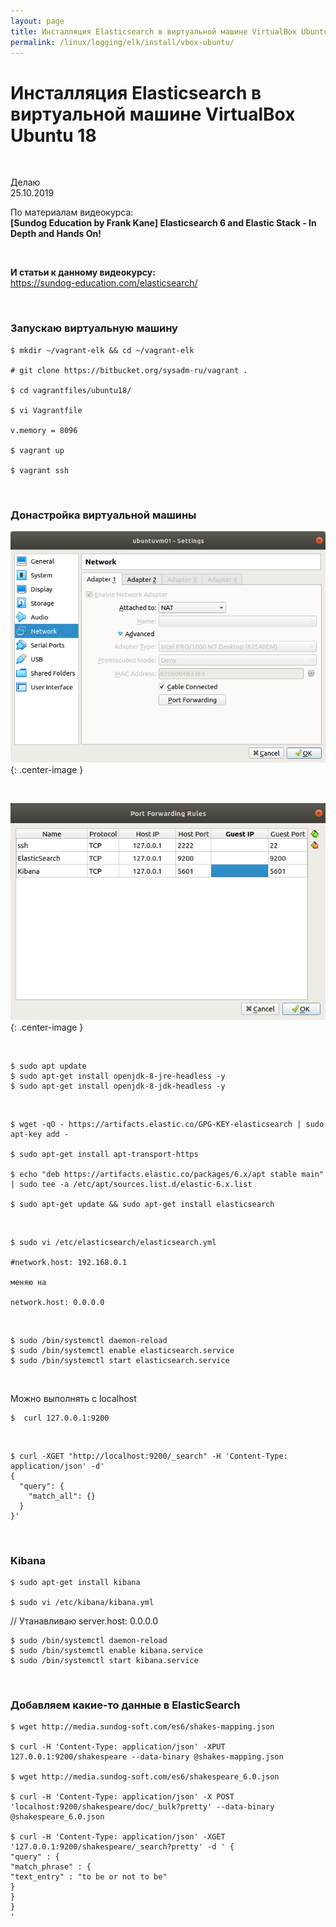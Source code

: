 ```yaml
---
layout: page
title: Инсталляция Elasticsearch в виртуальной машине VirtualBox Ubuntu 18
permalink: /linux/logging/elk/install/vbox-ubuntu/
---
```


# Инсталляция Elasticsearch в виртуальной машине VirtualBox Ubuntu 18

<br/>

Делаю  
25.10.2019

По материалам видеокурса:  
**[Sundog Education by Frank Kane] Elasticsearch 6 and Elastic Stack - In Depth and Hands On!**

<br/>

**И статьи к данному видеокурсу:**  
https://sundog-education.com/elasticsearch/

<br/>

### Запускаю виртуальную машину

    $ mkdir ~/vagrant-elk && cd ~/vagrant-elk

    # git clone https://bitbucket.org/sysadm-ru/vagrant .

    $ cd vagrantfiles/ubuntu18/

    $ vi Vagrantfile

    v.memory = 8096

    $ vagrant up

    $ vagrant ssh

<br/>

### Донастройка виртуальной машины

![elk ubuntu vbox 01](/img/logging/elk/intall/elk-ubuntu-vbox-01.png 'elk ubuntu vbox 01'){: .center-image }

<br/>

![elk ubuntu vbox 02](/img/logging/elk/intall/elk-ubuntu-vbox-02.png 'elk ubuntu vbox 02'){: .center-image }

<br/>

    $ sudo apt update
    $ sudo apt-get install openjdk-8-jre-headless -y
    $ sudo apt-get install openjdk-8-jdk-headless -y

<br/>

    $ wget -qO - https://artifacts.elastic.co/GPG-KEY-elasticsearch | sudo apt-key add -

    $ sudo apt-get install apt-transport-https

    $ echo "deb https://artifacts.elastic.co/packages/6.x/apt stable main" | sudo tee -a /etc/apt/sources.list.d/elastic-6.x.list

    $ sudo apt-get update && sudo apt-get install elasticsearch

<br/>

    $ sudo vi /etc/elasticsearch/elasticsearch.yml

    #network.host: 192.168.0.1

    меняю на

    network.host: 0.0.0.0

<br/>

    $ sudo /bin/systemctl daemon-reload
    $ sudo /bin/systemctl enable elasticsearch.service
    $ sudo /bin/systemctl start elasticsearch.service

<br/>

Можно выполнять с localhost

    $  curl 127.0.0.1:9200

<br/>

```
$ curl -XGET "http://localhost:9200/_search" -H 'Content-Type: application/json' -d'
{
  "query": {
    "match_all": {}
  }
}'
```

<br/>

### Kibana

    $ sudo apt-get install kibana

    $ sudo vi /etc/kibana/kibana.yml

// Утанавливаю
server.host: 0.0.0.0

    $ sudo /bin/systemctl daemon-reload
    $ sudo /bin/systemctl enable kibana.service
    $ sudo /bin/systemctl start kibana.service

<!--

    $ curl -H 'Content-Type: application/json' -XPOST 127.0.0.1:9200/product/default/_bulk/pretty" --data-binary @11.2 test-data.json.json

    GET /_cat/health?v
    GET /_cat/nodes?v
    GET /_cat/indices?v
    GET /_cat/allocation?v
    GET /_cat/shards?v

-->

<br/>

### Добавляем какие-то данные в ElasticSearch

    $ wget http://media.sundog-soft.com/es6/shakes-mapping.json

    $ curl -H 'Content-Type: application/json' -XPUT 127.0.0.1:9200/shakespeare --data-binary @shakes-mapping.json

    $ wget http://media.sundog-soft.com/es6/shakespeare_6.0.json

    $ curl -H 'Content-Type: application/json' -X POST 'localhost:9200/shakespeare/doc/_bulk?pretty' --data-binary @shakespeare_6.0.json

    $ curl -H 'Content-Type: application/json' -XGET '127.0.0.1:9200/shakespeare/_search?pretty' -d ' {
    "query" : {
    "match_phrase" : {
    "text_entry" : "to be or not to be"
    }
    }
    }
    '
